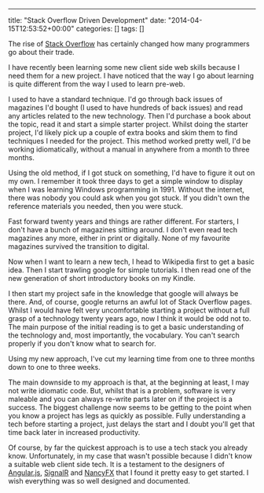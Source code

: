 ---
title: "Stack Overflow Driven Development"
date: "2014-04-15T12:53:52+00:00"
categories: []
tags: []

The rise of <a href="http://stackoverflow.com/">Stack Overflow</a> has certainly changed how many programmers go about their trade.

I have recently been learning some new client side web skills because I need them for a new project. I have noticed that the way I go about learning is quite different from the way I used to learn pre-web.

I used to have a standard technique. I'd go through back issues of magazines I'd bought (I used to have hundreds of back issues) and read any articles related to the new technology. Then I'd purchase a book about the topic, read it and start a simple starter project. Whilst doing the starter project, I'd likely pick up a couple of extra books and skim them to find techniques I needed for the project. This method worked pretty well, I'd be working idiomatically, without a manual in anywhere from a month to three months.

Using the old method, if I got stuck on something, I'd have to figure it out on my own. I remember it took three days to get a simple window to display when I was learning Windows programming in 1991. Without the internet, there was nobody you could ask when you got stuck. If you didn't own the reference materials you needed, then you were stuck.

Fast forward twenty years and things are rather different. For starters, I don't have a bunch of magazines sitting around. I don't even read tech magazines any more, either in print or digitally. None of my favourite magazines survived the transition to digital.

Now when I want to learn a new tech, I head to Wikipedia first to get a basic idea. Then I start trawling google for simple tutorials. I then read one of the new generation of short introductory books on my Kindle.

I then start my project safe in the knowledge that google will always be there. And, of course, google returns an awful lot of Stack Overflow pages. Whilst I would have felt very uncomfortable starting a project without a full grasp of a technology twenty years ago, now I think it would be odd not to. The main purpose of the initial reading is to get a basic understanding of the technology and, most importantly, the vocabulary. You can't search properly if you don't know what to search for.

Using my new approach, I've cut my learning time from one to three months down to one to three weeks.

The main downside to my approach is that, at the beginning at least, I may not write idiomatic code. But, whilst that is a problem, software is very maleable and you can always re-write parts later on if the project is a success. The biggest challenge now seems to be getting to the point when you know a project has legs as quickly as possible. Fully understanding a tech before starting a project, just delays the start and I doubt you'll get that time back later in increased productivity.

Of course, by far the quickest approach is to use a tech stack you already know. Unfortunately, in my case that wasn't possible because I didn't know a suitable web client side tech. It is a testament to the designers of <a href="http://angularjs.org/">Angular.js</a>, <a href="http://signalr.net/">SignalR</a> and <a href="http://nancyfx.org/">NancyFX</a> that I found it pretty easy to get started. I wish everything was so well designed and documented.
